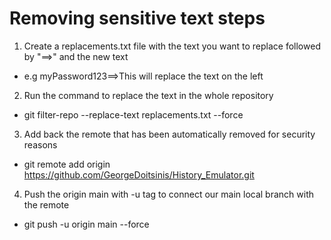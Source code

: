 # Removing sensitive text steps

1) Create a replacements.txt file with the text you want to replace followed by "==>" and the new text 
* e.g myPassword123==>This will replace the text on the left
2) Run the command to replace the text in the whole repository
* git filter-repo --replace-text replacements.txt --force
3) Add back the remote that has been automatically removed for security reasons 
* git remote add origin https://github.com/GeorgeDoitsinis/History_Emulator.git
4) Push the origin main with -u tag to connect our main local branch with the remote
* git push -u origin main --force

